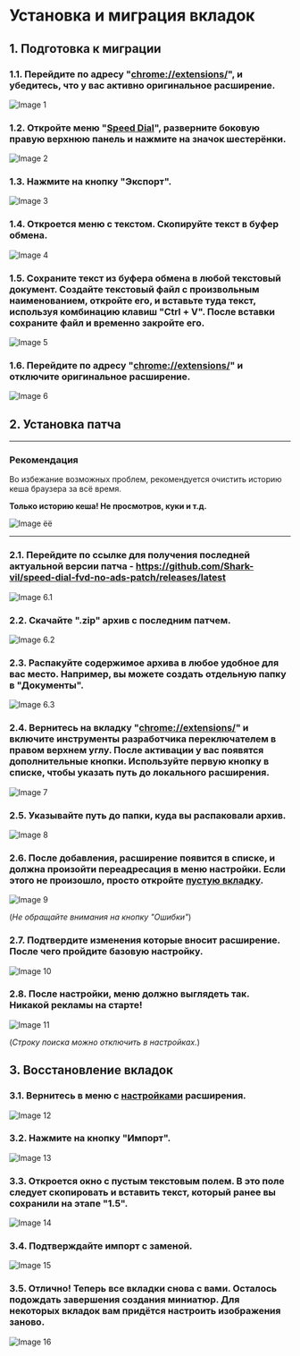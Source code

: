 # Установка и миграция вкладок

## 1. Подготовка к миграции

### 1.1. Перейдите по адресу "[chrome://extensions/](chrome://extensions/)", и убедитесь, что у вас активно оригинальное расширение.

![Image 1](./img/1.png)

### 1.2. Откройте меню "[Speed Dial](chrome-extension://kdahjheocamiknmlpiinagkkcmpcbmal/options.html)", разверните боковую правую верхнюю панель и нажмите на значок шестерёнки.

![Image 2](./img/2.png)

### 1.3. Нажмите на кнопку "Экспорт".

![Image 3](./img/3.png)

### 1.4. Откроется меню с текстом. Скопируйте текст в буфер обмена.

![Image 4](./img/4.png)

### 1.5. Сохраните текст из буфера обмена в любой текстовый документ. Создайте текстовый файл с произвольным наименованием, откройте его, и вставьте туда текст, используя комбинацию клавиш "Ctrl + V". После вставки сохраните файл и временно закройте его.

![Image 5](./img/5.png)

### 1.6. Перейдите по адресу "[chrome://extensions/](chrome://extensions/)" и отключите оригинальное расширение.

![Image 6](./img/6.png)

## 2. Установка патча

---

### Рекомендация

Во избежание возможных проблем, рекомендуется очистить историю кеша браузера за всё время.

**Только историю кеша! Не просмотров, куки и т.д.**

![Image ёё](./img/17.png)

---

### 2.1. Перейдите по ссылке для получения последней актуальной версии патча - https://github.com/Shark-vil/speed-dial-fvd-no-ads-patch/releases/latest

![Image 6.1](./img/6.1.png)

### 2.2. Скачайте ".zip" архив с последним патчем.

![Image 6.2](./img/6.2.png)

### 2.3. Распакуйте содержимое архива в любое удобное для вас место. Например, вы можете создать отдельную папку в "Документы".

![Image 6.3](./img/6.3.png)

### 2.4. Вернитесь на вкладку "[chrome://extensions/](chrome://extensions/)" и включите инструменты разработчика переключателем в правом верхнем углу. После активации у вас появятся дополнительные кнопки. Используйте первую кнопку в списке, чтобы указать путь до локального расширения.

![Image 7](./img/7.png)

### 2.5. Указывайте путь до папки, куда вы распаковали архив.

![Image 8](./img/8.png)

### 2.6. После добавления, расширение появится в списке, и должна произойти переадресация в меню настройки. Если этого не произошло, просто откройте [пустую вкладку](chrome://newtab/).

![Image 9](./img/9.png)

(*Не обращайте внимания на кнопку "Ошибки"*)

### 2.7. Подтвердите изменения которые вносит расширение. После чего пройдите базовую настройку.

![Image 10](./img/10.png)

### 2.8. После настройки, меню должно выглядеть так. Никакой рекламы на старте!

![Image 11](./img/11.png)

(*Строку поиска можно отключить в настройках.*)


## 3. Восстановление вкладок

### 3.1. Вернитесь в меню с [настройками](chrome-extension://kdahjheocamiknmlpiinagkkcmpcbmal/options.html) расширения.

![Image 12](./img/12.png)

### 3.2. Нажмите на кнопку "Импорт".

![Image 13](./img/13.png)

### 3.3. Откроется окно с пустым текстовым полем. В это поле следует скопировать и вставить текст, который ранее вы сохранили на этапе "1.5".

![Image 14](./img/14.png)

### 3.4. Подтверждайте импорт с заменой.

![Image 15](./img/15.png)

### 3.5. Отлично! Теперь все вкладки снова с вами. Осталось подождать завершения создания миниатюр. Для некоторых вкладок вам придётся настроить изображения заново.

![Image 16](./img/16.png)